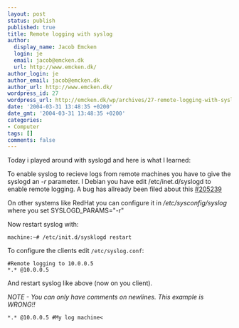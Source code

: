 ```yaml
---
layout: post
status: publish
published: true
title: Remote logging with syslog
author:
  display_name: Jacob Emcken
  login: je
  email: jacob@emcken.dk
  url: http://www.emcken.dk/
author_login: je
author_email: jacob@emcken.dk
author_url: http://www.emcken.dk/
wordpress_id: 27
wordpress_url: http://emcken.dk/wp/archives/27-remote-logging-with-syslog.html
date: '2004-03-31 13:48:35 +0200'
date_gmt: '2004-03-31 13:48:35 +0200'
categories:
- Computer
tags: []
comments: false
---
```

Today i played around with syslogd and here is what I learned:

To enable syslog to recieve logs from remote machines you have to give the syslogd an <i>-r</i> parameter. I Debian you have edit /etc/inet.d/syslogd to enable remote logging. A bug has allready been filed about this <a href="http://bugs.debian.org/cgi-bin/bugreport.cgi?bug=205239">#205239</a>

On other systems like RedHat you can configure it in <i>/etc/sysconfig/syslog</i> where you set SYSLOGD_PARAMS="-r"

Now restart syslog with:

    machine:~# /etc/init.d/sysklogd restart

To configure the clients edit `/etc/syslog.conf`:

    #Remote logging to 10.0.0.5
    *.* @10.0.0.5

And restart syslog like above (now on you client).

<i>NOTE - You can only have comments on newlines. This example is WRONG!!</i>

    *.* @10.0.0.5 #My log machine<


